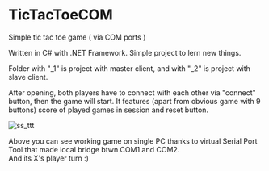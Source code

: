 # TicTacToeCOM
Simple tic tac toe game ( via COM ports )

Written in C# with .NET Framework. Simple project to lern new things.

Folder with "_1" is project with master client,
and with "_2" is project with slave client.

After opening, both players have to connect with each other via "connect" button, then the game will start. It features (apart from obvious game with 9 buttons) score of played games in session and reset button.

![ss_ttt](https://github.com/WojciechSzw/TicTacToeCOM/assets/110970008/1d4e3f38-6aaa-48d5-9ee5-228562c014e0)

Above you can see working game on single PC thanks to virtual Serial Port Tool that made local bridge btwn COM1 and COM2. <br>
And its X's player turn :)
